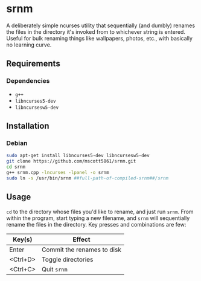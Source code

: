 # srnm

A deliberately simple ncurses utility that sequentially (and dumbly) renames the files in the directory it's invoked from to whichever string is entered. Useful for bulk renaming things like wallpapers, photos, etc., with basically no learning curve.


## Requirements
### Dependencies

* `g++`
* `libncurses5-dev`
* `libncursesw5-dev`

## Installation

### Debian

```bash
sudo apt-get install libncurses5-dev libncursesw5-dev
git clone https://github.com/mscott5861/srnm.git
cd srnm
g++ srnm.cpp -lncurses -lpanel -o srnm
sudo ln -s /usr/bin/srnm ##full-path-of-compiled-srnm##/srnm 
```


## Usage

`cd` to the directory whose files you'd like to rename, and just run `srnm`. From within the program, start typing a new filename, and `srnm` will sequentially rename the files in the directory. Key presses and combinations are few:

|Key(s)|Effect|
|------|------|
|Enter |Commit the renames to disk|
|<Ctrl+D>|Toggle directories|
|<Ctrl+C>|Quit `srnm`|
